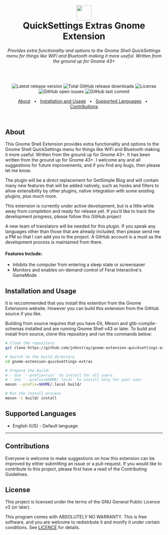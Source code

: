 <h1 align="center">
	<img src="https://apps.gnome.org/icons/scalable/org.gnome.Extensions.svg" style="height:48px" /><br />
	QuickSettings Extras Gnome Extension
</h1>
<h6 align="center">Provides extra functionality and options to the Gnome Shell QuickSettings menu for things like WiFi and Bluetooth making it more useful. Written from the ground up for Gnome 43+</h6>

<!-- This is intentional to create blank space -->
<p>&nbsp;</p>

<p align="center">
	<img src="https://img.shields.io/github/v/release/johnstray/gnome-extension-quicksettings-extras?label=latest%20release" alt="Latest release version" />
	<img src="https://img.shields.io/github/downloads/johnstray/gnome-extension-quicksettings-extras/total" alt="Total GitHub release downloads" />
	<img src="https://img.shields.io/github/license/johnstray/gnome-extension-quicksettings-extras" alt="License" />
	<img src="https://img.shields.io/github/issues-raw/johnstray/gnome-extension-quicksettings-extras?logo=github" alt="GitHub open issues" />
	<img src="https://img.shields.io/github/last-commit/johnstray/gnome-extension-quicksettings-extras?logo=github" alt="GitHub last commit" />
</p>

<p align="center">
	<a href="#about">About</a> &nbsp;&nbsp;&bull;&nbsp;&nbsp;
	<a href="#installation-and-usage">Installation and Usage</a> &nbsp;&nbsp;&bull;&nbsp;&nbsp;
	<a href="supported-languages">Supported Languages</a> &nbsp;&nbsp;&bull;&nbsp;&nbsp;
  <a href="#contributions">Contributions</a>
</p>

<!-- This is intentional to create blank space -->
<p>&nbsp;</p>

## About
This Gnome Shell Extension provides extra functionality and options to the Gnome Shell QuickSettings menu for things like WiFi and Bluetooth making it more useful. Written from the ground up for Gnome 43+. It has been written from the ground up for Gnome 43+. I welcome any and all suggestions for future improvements, and if you find any bugs, then please let me know.

The plugin will be a direct replacement for GetSimple Blog and will contain many new features that will be added natively, such as hooks and filters to allow extensibility by other plugins, native integration with some existing plugins, plus much more.

This extension is currently under active development, but is a little while away from completion and ready for release yet. If you’d like to track the development progress, please follow this GitHub project

A new team of translators will be needed for this plugin. If you speak any languages other than those that are already included, then please send me a PM so that I can add you to the project. A GitHub account is a must as the development process is maintained from there.

#### Features Include:
- Inhibits the computer from entering a sleep state or screensaver
- Monitors and enables on-demand control of Feral Interactive's GameMode

## Installation and Usage
It is reccommended that you install this extention from the Gnome Extensions website. However you can build this extension from the GitHub source if you like.

Building from source requires that you have Git, Meson and glib-compile-schemas installed and are running Gnome Shell v43 or later. To build and install from source, clone this repository and run the commands below:
```bash
# Clone the repository
git clone https://github.com/johnstray/gnome-extension-quicksettings-extras

# Switch to the build directory
cd gnome-extension-quicksettings-extras

# Prepare the build:
# - Use `--prefix=/usr` to install for all users
# - Use `--prefix=$HOME/.local` to install only for your user
meson --prefix=$HOME/.local build/

# Run the install process
meson -C build/ install
```

## Supported Languages
- English (US) - Default language

---

## Contributions
Everyone is welcome to make suggestions on how this extension can be improved by either submitting an issue or a pull-request.
If you would like to contribute to this project, please first have a read of the Contributing Guidelines.

## License
This project is licensed under the terms of the GNU General Public Licence v3 (or later).

This program comes with ABSOLUTELY NO WARRANTY. This is free software, and you are welcome to redistrbute it and monify it under certain conditions. See [LICENCE](LICENCE) for details.
